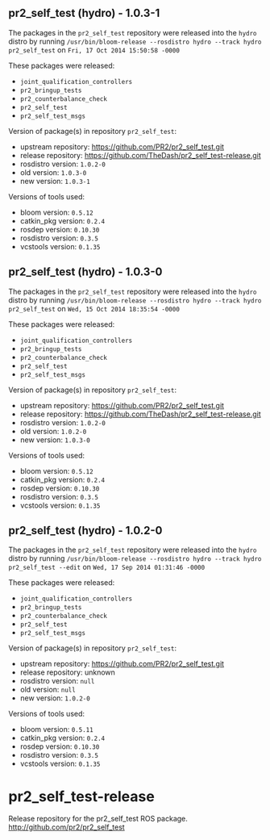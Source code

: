 ## pr2_self_test (hydro) - 1.0.3-1

The packages in the `pr2_self_test` repository were released into the `hydro` distro by running `/usr/bin/bloom-release --rosdistro hydro --track hydro pr2_self_test` on `Fri, 17 Oct 2014 15:50:58 -0000`

These packages were released:
- `joint_qualification_controllers`
- `pr2_bringup_tests`
- `pr2_counterbalance_check`
- `pr2_self_test`
- `pr2_self_test_msgs`

Version of package(s) in repository `pr2_self_test`:
- upstream repository: https://github.com/PR2/pr2_self_test.git
- release repository: https://github.com/TheDash/pr2_self_test-release.git
- rosdistro version: `1.0.2-0`
- old version: `1.0.3-0`
- new version: `1.0.3-1`

Versions of tools used:
- bloom version: `0.5.12`
- catkin_pkg version: `0.2.4`
- rosdep version: `0.10.30`
- rosdistro version: `0.3.5`
- vcstools version: `0.1.35`


## pr2_self_test (hydro) - 1.0.3-0

The packages in the `pr2_self_test` repository were released into the `hydro` distro by running `/usr/bin/bloom-release --rosdistro hydro --track hydro pr2_self_test` on `Wed, 15 Oct 2014 18:35:54 -0000`

These packages were released:
- `joint_qualification_controllers`
- `pr2_bringup_tests`
- `pr2_counterbalance_check`
- `pr2_self_test`
- `pr2_self_test_msgs`

Version of package(s) in repository `pr2_self_test`:
- upstream repository: https://github.com/PR2/pr2_self_test.git
- release repository: https://github.com/TheDash/pr2_self_test-release.git
- rosdistro version: `1.0.2-0`
- old version: `1.0.2-0`
- new version: `1.0.3-0`

Versions of tools used:
- bloom version: `0.5.12`
- catkin_pkg version: `0.2.4`
- rosdep version: `0.10.30`
- rosdistro version: `0.3.5`
- vcstools version: `0.1.35`


## pr2_self_test (hydro) - 1.0.2-0

The packages in the `pr2_self_test` repository were released into the `hydro` distro by running `/usr/bin/bloom-release --rosdistro hydro --track hydro pr2_self_test --edit` on `Wed, 17 Sep 2014 01:31:46 -0000`

These packages were released:
- `joint_qualification_controllers`
- `pr2_bringup_tests`
- `pr2_counterbalance_check`
- `pr2_self_test`
- `pr2_self_test_msgs`

Version of package(s) in repository `pr2_self_test`:
- upstream repository: https://github.com/PR2/pr2_self_test.git
- release repository: unknown
- rosdistro version: `null`
- old version: `null`
- new version: `1.0.2-0`

Versions of tools used:
- bloom version: `0.5.11`
- catkin_pkg version: `0.2.4`
- rosdep version: `0.10.30`
- rosdistro version: `0.3.5`
- vcstools version: `0.1.35`


pr2_self_test-release
=====================

Release repository for the pr2_self_test ROS package. http://github.com/pr2/pr2_self_test
